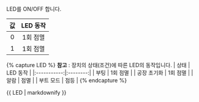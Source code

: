 LED를 ON/OFF 합니다.

| 값    |  LED 동작 |
| :---: | :-------: |
| 0  | 1회 점멸  |
| 1  | 1회 점멸  |


{% capture LED %}
**참고** : 장치의 상태(조건)에 따른 LED의 동작입니다.
| 상태        | LED 동작  |
|:-----------:|:--------:|
| 부팅        | 1회 점멸  |
| 공장 초기화  | 1회 점멸  |
| 알람        | 점멸      |
| 부트 모드   | 점등      |
{% endcapture %}

<div class="notice">{{ LED | markdownify }}</div>